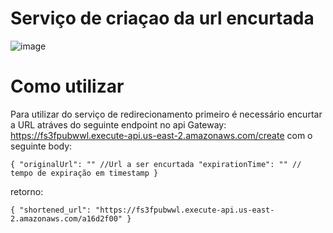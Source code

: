 # Serviço de criaçao da url encurtada

![image](https://github.com/user-attachments/assets/9ce14cba-c321-47db-a151-cc92c0519c07)


# Como utilizar

Para utilizar do serviço de redirecionamento primeiro é necessário encurtar a URL atráves do seguinte endpoint no api Gateway: https://fs3fpubwwl.execute-api.us-east-2.amazonaws.com/create com o seguinte body:


`
{
    "originalUrl": "" //Url a ser encurtada
    "expirationTime": "" // tempo de expiração em timestamp
}
`


retorno: 


`
{
    "shortened_url": "https://fs3fpubwwl.execute-api.us-east-2.amazonaws.com/a16d2f00"
}
`
